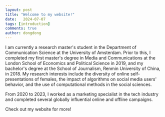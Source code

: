 ```yaml
---
layout: post
title: "Welcome to my website!"
date:   2024-07-07
tags: [introduction]
comments: true
author: dongdong
---
```


I am currently a research master's student in the Department of Communication Science at the University of Amsterdam. Prior to this, I completed my first master's degree in Media and Communications at the London School of Economics and Political Science in 2019, and my bachelor's degree at the School of Journalism, Renmin University of China, in 2018. My research interests include the diversity of online self-presentations of females, the impact of algorithms on social media users' behavior, and the use of computational methods in the social sciences.

From 2020 to 2023, I worked as a marketing specialist in the tech industry and completed several globally influential online and offline campaigns.

Check out my website for more!
